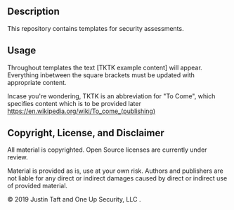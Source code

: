 ## Description

This repository contains templates for security assessments.


## Usage

Throughout templates the text [TKTK example content]  will appear. Everything inbetween the square brackets must be updated with appropriate content. 

Incase you're wondering, TKTK is an abbreviation for "To Come", which specifies content which is to be provided later https://en.wikipedia.org/wiki/To_come_(publishing)

## Copyright, License, and Disclaimer

All material is copyrighted.  Open Source licenses are currently under review. 

Material is provided as is, use at your own risk. Authors and publishers are not liable for any direct or indirect damages caused by direct or indirect use of provided material.

© 2019 Justin Taft and One Up Security, LLC .
